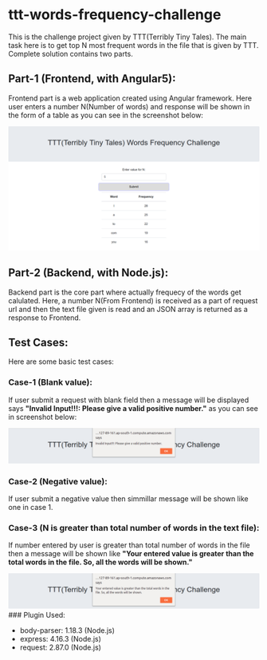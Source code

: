 # ttt-words-frequency-challenge
This is the challenge project given by TTT(Terribly Tiny Tales). The main task here is to get top N most frequent words in the file that is given by TTT. Complete solution contains two parts.

## Part-1 (Frontend, with Angular5):
Frontend part is a web application created using Angular framework. Here user enters a number N(Number of words) and response will be shown in the form of a table as you can see in the screenshot below:

<img src="home.png">

## Part-2 (Backend, with Node.js):
Backend part is the core part where actually frequecy of the words get calulated. Here, a number N(From Frontend) is received as a part of request url and then the text file given is read and an JSON array is returned as a response to Frontend.

## Test Cases:
Here are some basic test cases:

### Case-1 (Blank value):
If user submit a request with blank field then a message will be displayed says <b>"Invalid Input!!!: Please give a valid positive number."</b> as you can see in screenshot below:

<img src="invalid_input.png">

### Case-2 (Negative value):
If user submit a negative value then simmillar message will be shown like one in case 1.

### Case-3 (N is greater than total number of words in the text file):
If number entered by user is greater than total number of words in the file then a message will be shown like <b>"Your entered value is greater than the total words in the file. So, all the words will be shown."</b>

<img src="limit_exceed.png">
### Plugin Used:

<ul>
	<li>body-parser: 1.18.3 (Node.js)</li>
	<li>express: 4.16.3 (Node.js)</li>
	<li>request: 2.87.0 (Node.js)</li>
</ul>

